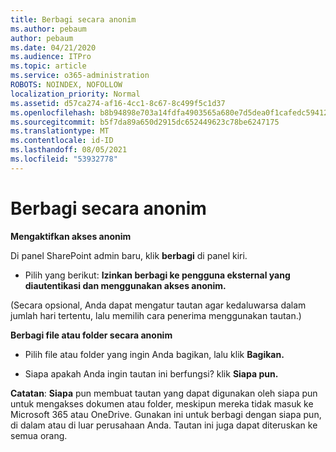 ```yaml
---
title: Berbagi secara anonim
ms.author: pebaum
author: pebaum
ms.date: 04/21/2020
ms.audience: ITPro
ms.topic: article
ms.service: o365-administration
ROBOTS: NOINDEX, NOFOLLOW
localization_priority: Normal
ms.assetid: d57ca274-af16-4cc1-8c67-8c499f5c1d37
ms.openlocfilehash: b8b94898e703a14fdfa4903565a680e7d5dea0f1cafedc59412d425b4ff9bbb2
ms.sourcegitcommit: b5f7da89a650d2915dc652449623c78be6247175
ms.translationtype: MT
ms.contentlocale: id-ID
ms.lasthandoff: 08/05/2021
ms.locfileid: "53932778"
---
```

# <a name="anonymous-sharing"></a>Berbagi secara anonim

 **Mengaktifkan akses anonim**
  
Di panel SharePoint admin baru, klik **berbagi** di panel kiri. 
  
- Pilih yang berikut: **Izinkan berbagi ke pengguna eksternal yang diautentikasi dan menggunakan akses anonim.**
  
(Secara opsional, Anda dapat mengatur tautan agar kedaluwarsa dalam jumlah hari tertentu, lalu memilih cara penerima menggunakan tautan.)
    
 **Berbagi file atau folder secara anonim**
  
- Pilih file atau folder yang ingin Anda bagikan, lalu klik **Bagikan.** 
    
- Siapa apakah Anda ingin tautan ini berfungsi? klik **Siapa pun.**
  
 **Catatan**: **Siapa** pun membuat tautan yang dapat digunakan oleh siapa pun untuk mengakses dokumen atau folder, meskipun mereka tidak masuk ke Microsoft 365 atau OneDrive. Gunakan ini untuk berbagi dengan siapa pun, di dalam atau di luar perusahaan Anda. Tautan ini juga dapat diteruskan ke semua orang. 
    

